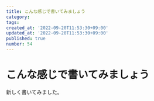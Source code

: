 ```yaml
---
title: こんな感じで書いてみましょう
category: 
tags: 
created_at: '2022-09-20T11:53:30+09:00'
updated_at: '2022-09-20T11:53:30+09:00'
published: true
number: 54
---
```


# こんな感じで書いてみましょう

新しく書いてみました。
